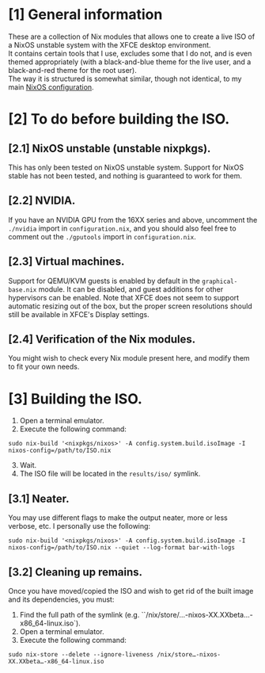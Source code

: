 # [1] General information
These are a collection of Nix modules that allows one to create a live ISO of a NixOS unstable system with the XFCE desktop environment. \
It contains certain tools that I use, excludes some that I do not, and is even themed appropriately (with a black-and-blue theme for the live user, and a black-and-red theme for the root user). \
The way it is structured is somewhat similar, though not identical, to my main [NixOS configuration](https://github.com/Atemo-C/NixOS-configuration).

# [2] To do before building the ISO.

## [2.1] NixOS unstable (unstable nixpkgs).
This has only been tested on NixOS unstable system. Support for NixOS stable has not been tested, and nothing is guaranteed to work for them.

## [2.2] NVIDIA.
If you have an NVIDIA GPU from the 16XX series and above, uncomment the `./nvidia` import in `configuration.nix`, and you should also feel free to comment out the `./gputools` import in `configuration.nix`.

## [2.3] Virtual machines.
Support for QEMU/KVM guests is enabled by default in the `graphical-base.nix` module. It can be disabled, and guest additions for other hypervisors can be enabled. Note that XFCE does not seem to support automatic resizing out of the box, but the proper screen resolutions should still be available in XFCE's Display settings.

## [2.4] Verification of the Nix modules.
You might wish to check every Nix module present here, and modify them to fit your own needs.

# [3] Building the ISO.
1. Open a terminal emulator.
2. Execute the following command:
```
sudo nix-build '<nixpkgs/nixos>' -A config.system.build.isoImage -I nixos-config=/path/to/ISO.nix
```
3. Wait.
4. The ISO file will be located in the `results/iso/` symlink.

## [3.1] Neater.
You may use different flags to make the output neater, more or less verbose, etc. I personally use the following:
```
sudo nix-build '<nixpkgs/nixos>' -A config.system.build.isoImage -I nixos-config=/path/to/ISO.nix --quiet --log-format bar-with-logs
```

## [3.2] Cleaning up remains.
Once you have moved/copied the ISO and wish to get rid of the built image and its dependencies, you must:
1. Find the full path of the symlink (e.g. ``/nix/store/…-nixos-XX.XXbeta…-x86_64-linux.iso`).
2. Open a terminal emulator.
3. Execute the following command:
```
sudo nix-store --delete --ignore-liveness /nix/store…-nixos-XX.XXbeta…-x86_64-linux.iso
```
